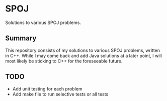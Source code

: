 # SPOJ
Solutions to various SPOJ problems.

## Summary
This repository consists of my solutions to various SPOJ problems, written in
C++. While I may come back and add Java solutions at a later point, I will most
likely be sticking to C++ for the foreseeable future.

## TODO

* Add unit testing for each problem
* Add make file to run selective tests or all tests
